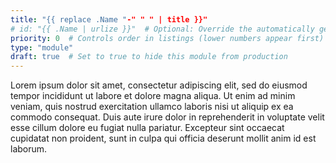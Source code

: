 ```yaml
---
title: "{{ replace .Name "-" " " | title }}"
# id: "{{ .Name | urlize }}"  # Optional: Override the automatically generated ID (default: URL-friendly version of title)
priority: 0  # Controls order in listings (lower numbers appear first)
type: "module"
draft: true  # Set to true to hide this module from production
---
```


Lorem ipsum dolor sit amet, consectetur adipiscing elit, sed do eiusmod tempor incididunt ut labore et dolore magna aliqua. Ut enim ad minim veniam, quis nostrud exercitation ullamco laboris nisi ut aliquip ex ea commodo consequat. Duis aute irure dolor in reprehenderit in voluptate velit esse cillum dolore eu fugiat nulla pariatur. Excepteur sint occaecat cupidatat non proident, sunt in culpa qui officia deserunt mollit anim id est laborum.